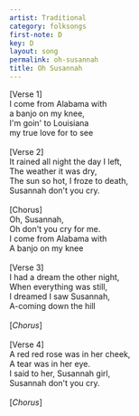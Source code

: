 ```yaml
---
artist: Traditional
category: folksongs
first-note: D
key: D
layout: song
permalink: oh-susannah
title: Oh Susannah
---
```


[Verse 1]<br>
I come from Alabama with<br>
a banjo on my knee,<br>
I'm goin' to Louisiana<br>
my true love for to see<br>
<br>
[Verse 2]<br>
It rained all night the day I left,<br>
The weather it was dry,<br>
The sun so hot, I froze to death,<br>
Susannah don't you cry.<br>
<br>
[Chorus]<br>
Oh, Susannah,<br>
Oh don't you cry for me.<br>
I come from Alabama with<br>
A banjo on my knee<br>
<br>
[Verse 3]<br>
I had a dream the other night,<br>
When everything was still,<br>
I dreamed I saw Susannah,<br>
A-coming down the hill<br>
<br>
[*Chorus*]<br>
<br>
[Verse 4]<br>
A red red rose was in her cheek,<br>
A tear was in her eye.<br>
I said to her, Susannah girl,<br>
Susannah don't you cry.<br>
<br>
[*Chorus*]